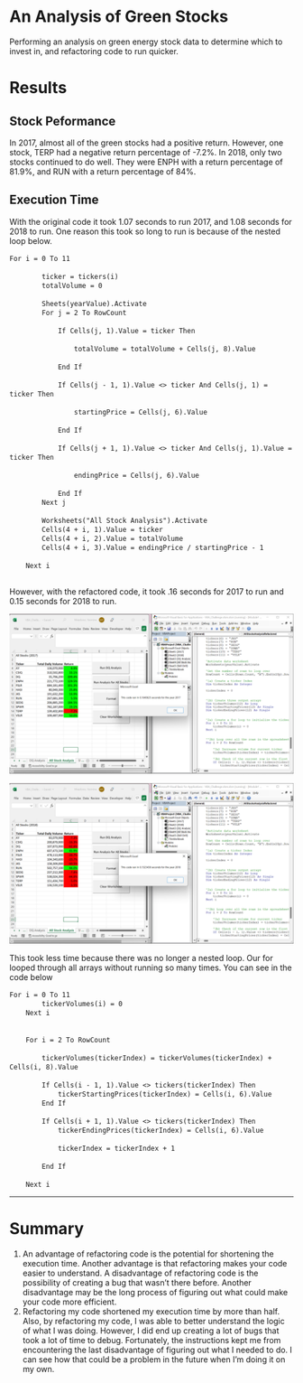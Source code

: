 # An Analysis of Green Stocks

Performing an analysis on green energy stock data to determine which to invest in, and refactoring code to run quicker.

# Results
## Stock Peformance
In 2017, almost all of the green stocks had a positive return. However, one stock, TERP had a negative return percentage of -7.2%. In 2018, only two stocks continued to do well. They were ENPH with a return percentage of 81.9%, and RUN with a return percentage of 84%.

## Execution Time
With the original code it took 1.07 seconds to run 2017, and 1.08 seconds for 2018 to run. One reason this took so long to run is because of the nested loop below.
```
For i = 0 To 11
    
        ticker = tickers(i)
        totalVolume = 0
    
        Sheets(yearValue).Activate
        For j = 2 To RowCount
            
            If Cells(j, 1).Value = ticker Then
                
                totalVolume = totalVolume + Cells(j, 8).Value
            
            End If
            
            If Cells(j - 1, 1).Value <> ticker And Cells(j, 1) = ticker Then
            
                startingPrice = Cells(j, 6).Value
                
            End If
            
            If Cells(j + 1, 1).Value <> ticker And Cells(j, 1).Value = ticker Then
            
                endingPrice = Cells(j, 6).Value
                
            End If
        Next j
       
        Worksheets("All Stock Analysis").Activate
        Cells(4 + i, 1).Value = ticker
        Cells(4 + i, 2).Value = totalVolume
        Cells(4 + i, 3).Value = endingPrice / startingPrice - 1
        
    Next i
    
```


However, with the refactored code, it took .16 seconds for 2017 to run and 0.15 seconds for 2018 to run.


![2017](Resources/VBA_Challenge_2017.png) 

![2018](Resources/VBA_Challenge_2018.png)

This took less time because there was no longer a nested loop. Our for looped through all arrays without running so many times. You can see in the code below
```
For i = 0 To 11
        tickerVolumes(i) = 0
    Next i
    
   
    For i = 2 To RowCount
    
        tickerVolumes(tickerIndex) = tickerVolumes(tickerIndex) + Cells(i, 8).Value
        
        If Cells(i - 1, 1).Value <> tickers(tickerIndex) Then
            tickerStartingPrices(tickerIndex) = Cells(i, 6).Value
        End If
        
        If Cells(i + 1, 1).Value <> tickers(tickerIndex) Then
            tickerEndingPrices(tickerIndex) = Cells(i, 6).Value
    
            tickerIndex = tickerIndex + 1
            
        End If
    
    Next i
```

---
# Summary
1.	An advantage of refactoring code is the potential for shortening the execution time. Another advantage is that refactoring makes your code easier to understand. A disadvantage of refactoring code is the possibility of creating a bug that wasn’t there before. Another disadvantage may be the long process of figuring out what could make your code more efficient.
2.	Refactoring my code shortened my execution time by more than half. Also, by refactoring my code, I was able to better understand the logic of what I was doing. However, I did end up creating a lot of bugs that took a lot of time to debug. Fortunately, the instructions kept me from encountering the last disadvantage of figuring out what I needed to do. I can see how that could be a problem in the future when I’m doing it on my own. 
